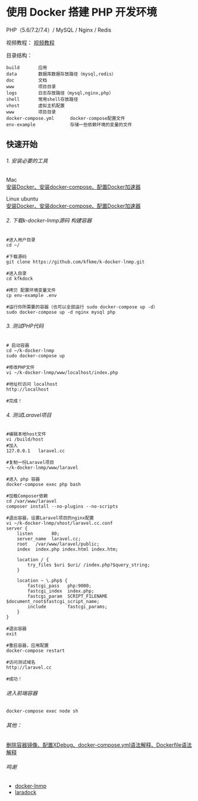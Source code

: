 
# 使用 Docker 搭建 PHP 开发环境 
PHP（5.6/7.2/7.4）/ MySQL  / Nginx / Redis


 
 视频教程：
 [视频教程](https://www.bilibili.com/video/av13901414/)


目录结构：
```
build       应用
data        数据库数据存放路径（mysql,redis）
doc         文档
www         项目目录
logs        日志存放路径（mysql,nginx,php）
shell       常用shell存放路径
vhost       虚拟主机配置
www         项目目录
docker-compose.yml      docker-compose配置文件
env-example             存储一些依赖环境的变量的文件
```

## 快速开始

###### 1. 安装必要的工具
Mac  
[安装Docker、安装docker-compose、配置Docker加速器](https://github.com/kfkme/kfkdock/blob/master/build/other/README_DEPEND_MAC.md)  

Linux ubuntu  
[安装Docker、安装docker-compose、配置Docker加速器](https://github.com/kfkme/kfkdock/blob/master/build/other/README_DEPEND_LINUX_UBUNTU.md)


###### 2. 下载k-docker-lnmp源码 构建容器
```
#进入用户目录
cd ~/

#下载源码
git clone https://github.com/kfkme/k-docker-lnmp.git

#进入目录
cd kfkdock

#拷贝 配置环境变量文件
cp env-example .env

#运行你所需要的容器（也可以全部运行 sudo docker-compose up -d）
sudo docker-compose up -d nginx mysql php
```
###### 3. 测试PHP代码

```
# 启动容器
cd ~/k-docker-lnmp
sudo docker-compose up

#修改PHP文件
vi ~/k-docker-lnmp/www/localhost/index.php

#地址栏访问 localhost
http://localhost

#完成！
```

###### 4. 测试Laravel项目

```
#编辑本地host文件
vi /build/host
#加入
127.0.0.1   laravel.cc

#复制一份Laravel项目
~/k-docker-lnmp/www/laravel

#进入 php 容器
docker-compose exec php bash

#加载Composer依赖
cd /var/www/laravel
composer install --no-plugins --no-scripts

#退出容器，设置Laravel项目的nginx配置
vi ~/k-docker-lnmp/vhost/laravel.cc.conf
server {
    listen       80;
    server_name  laravel.cc;
    root   /var/www/laravel/public;
    index  index.php index.html index.htm;

    location / {
        try_files $uri $uri/ /index.php?$query_string;
    }

    location ~ \.php$ {
        fastcgi_pass   php:9000;
        fastcgi_index  index.php;
        fastcgi_param  SCRIPT_FILENAME  $document_root$fastcgi_script_name;
        include        fastcgi_params;
	}
}

#退出容器
exit

#重启容器，应用配置
docker-compose restart

#访问测试域名
http://laravel.cc

#成功！
```

###### 进入前端容器
```
docker-compose exec node sh
```

###### 其他：
 [删除容器镜像、配置XDebug、docker-compose.yml语法解释、Dockerfile语法解释](https://github.com/kfkme/kfkdock/blob/master/build/other/README_OTHER.md)

###### 鸣谢
- [docker-lnmp](https://github.com/beautysoft/docker-lnmp)
- [laradock](https://github.com/laradock/laradock)
